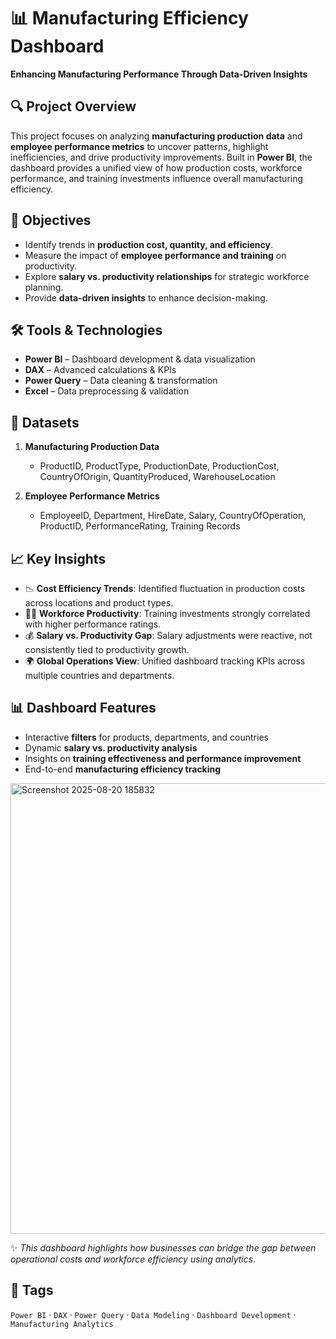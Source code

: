 # 📊 Manufacturing Efficiency Dashboard

**Enhancing Manufacturing Performance Through Data-Driven Insights**



## 🔍 Project Overview

This project focuses on analyzing **manufacturing production data** and **employee performance metrics** to uncover patterns, highlight inefficiencies, and drive productivity improvements. Built in **Power BI**, the dashboard provides a unified view of how production costs, workforce performance, and training investments influence overall manufacturing efficiency.



## 🎯 Objectives

* Identify trends in **production cost, quantity, and efficiency**.
* Measure the impact of **employee performance and training** on productivity.
* Explore **salary vs. productivity relationships** for strategic workforce planning.
* Provide **data-driven insights** to enhance decision-making.



## 🛠️ Tools & Technologies

* **Power BI** – Dashboard development & data visualization
* **DAX** – Advanced calculations & KPIs
* **Power Query** – Data cleaning & transformation
* **Excel** – Data preprocessing & validation



## 📂 Datasets

1. **Manufacturing Production Data**

   * ProductID, ProductType, ProductionDate, ProductionCost, CountryOfOrigin, QuantityProduced, WarehouseLocation
2. **Employee Performance Metrics**

   * EmployeeID, Department, HireDate, Salary, CountryOfOperation, ProductID, PerformanceRating, Training Records



## 📈 Key Insights

* 📉 **Cost Efficiency Trends**: Identified fluctuation in production costs across locations and product types.
* 👩‍🏭 **Workforce Productivity**: Training investments strongly correlated with higher performance ratings.
* 💰 **Salary vs. Productivity Gap**: Salary adjustments were reactive, not consistently tied to productivity growth.
* 🌍 **Global Operations View**: Unified dashboard tracking KPIs across multiple countries and departments.



## 📊 Dashboard Features

* Interactive **filters** for products, departments, and countries
* Dynamic **salary vs. productivity analysis**
* Insights on **training effectiveness and performance improvement**
* End-to-end **manufacturing efficiency tracking**


<img width="1284" height="721" alt="Screenshot 2025-08-20 185832" src="https://github.com/user-attachments/assets/587259ed-08de-4766-8dc3-8ca0ac34ee5e" />



✨ *This dashboard highlights how businesses can bridge the gap between operational costs and workforce efficiency using analytics.*



## 📌 Tags

`Power BI` · `DAX` · `Power Query` · `Data Modeling` · `Dashboard Development` · `Manufacturing Analytics`





